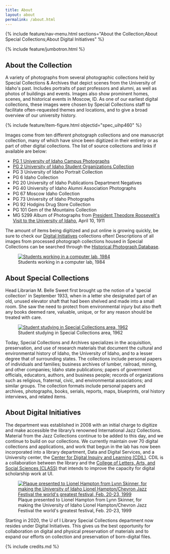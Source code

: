 ```yaml
---
title: About
layout: about
permalink: /about.html
---
```

{% include feature/nav-menu.html sections="About the Collection;About Special Collections;About Digital Initiatives" %} 

{% include feature/jumbotron.html %} 

## About the Collection

A variety of photographs from several photographic collections held by Special Collections & Archives that depict scenes from the University of Idaho's past. Includes portraits of past professors and alumni, as well as photos of buildings and events. Images also show prominent homes, scenes, and historical events in Moscow, ID. As one of our earliest digital collections, these images were chosen by Special Collections staff to facilitate often-requested themes and locations, and to give a broad overview of our university history. 

{% include feature/item-figure.html objectid="spec_uihp460" %}

Images come from ten different photograph collections and one manuscript collection, many of which have since been digitized in their entirety or as part of other digital collections. The list of source collections and links if available are below:

* [PG 1 University of Idaho Campus Photographs](https://www.lib.uidaho.edu/digital/campus/) 
* [PG 2 University of Idaho Student Organizations Collection](https://digital.lib.uidaho.edu/digital/collection/pg2)  
* PG 3 University of Idaho Portrait Collection 
* PG 6 Idaho Collection
* PG 20 University of Idaho Publications Department Negatives
* PG 40 University of Idaho Alumni Association Photographs 
* PG 67 Moscow Idaho Collection 
* PG 73 University of Idaho Photographs 
* PG 92 Hodgins Drug Store Collection 
* PG 101 Gem of the Mountains Collection 
* MG 5299 Album of Photographs from [President Theodore Roosevelt's Visit to the University of Idaho](https://www.lib.uidaho.edu/digital/troosevelt/index.html), April 10, 1911

The amount of items being digitized and put online is growing quickly, be sure to check our [Digital Initiatives](https://www.lib.uidaho.edu/digital/) collections often! Descriptions of all images from processed photograph collections housed in Special Collections can be searched through the [Historical Photograph Database](https://www.lib.uidaho.edu/special-collections/histphoto/).

<div class="text-center">
<figure class="figure">
<a href="https://digital.lib.uidaho.edu/digital/api/singleitem/image/p17254coll3/668/" target="_blank"><img src="https://digital.lib.uidaho.edu/digital/api/singleitem/image/p17254coll3/668/default.jpg" class="figure-img img-fluid rounded" alt="Students working in a computer lab, 1984"></a>
  <figcaption class="figure-caption">Students working in a computer lab, 1984</figcaption>
  </figure>
</div>

## About Special Collections

Head Librarian M. Belle Sweet first brought up the notion of a 'special collection' in September 1933, when in a letter she designated part of an old, unused elevator shaft that had been shelved and made into a small room. She saw the need to protect from environmental injury but also theft any books deemed rare, valuable, unique, or for any reason should be treated with care. 

<div class="text-center">
<figure class="figure">
<a href="https://digital.lib.uidaho.edu/digital/api/singleitem/image/pg1/459/" target="_blank"><img src="https://digital.lib.uidaho.edu/digital/api/singleitem/image/pg1/459/default.jpg" class="figure-img img-fluid rounded" alt="Student studying in Special Collections area, 1962"></a>
  <figcaption class="figure-caption">Student studying in Special Collections area, 1962</figcaption>
  </figure>
</div>

Today, Special Collections and Archives specializes in the acquisition, preservation, and use of research materials that document the cultural and environmental history of Idaho, the University of Idaho, and to a lesser degree that of surrounding states. The collections include personal papers of individuals and families; business archives of lumber, railroad, mining, and other companies; Idaho state publications; papers of government officials, educators, authors, and business people; records of organizations such as religious, fraternal, civic, and environmental associations; and similar groups. The collection formats include personal papers and archives, photographs, books, serials, reports, maps, blueprints, oral history interviews, and related items.

## About Digital Initiatives

The department was established in 2008 with an initial charge to digitize and make accessible the library’s renowned International Jazz Collections. Material from the Jazz Collections continue to be added to this day, and we continue to build on our collections. We currently maintain over 70 digital collections and applications, and work that begun in the lab has now been incorporated into a library department, Data and Digital Services, and a University center, the [Center for Digital Inquiry and Learning (CDIL)](https://cdil.lib.uidaho.edu/). CDIL is a collaboration between the library and the [College of Letters, Arts, and Social Sciences (CLASS)](https://www.uidaho.edu/class) that intends to improve the capacity for digital scholarship work at UI.

<div class="text-center">
<figure class="figure">
<a href="https://digital.lib.uidaho.edu/digital/api/singleitem/image/ijcs/4579/" target="_blank"><img src="https://digital.lib.uidaho.edu/digital/api/singleitem/image/ijcs/4579/default.jpg" class="figure-img img-fluid rounded" alt="Plaque presented to Lionel Hampton from Lynn Skinner, for making the University of Idaho Lionel Hampton/Chevron Jazz Festival the world's greatest festival, Feb. 20-23, 1999"></a>
  <figcaption class="figure-caption">Plaque presented to Lionel Hampton from Lynn Skinner, for making the University of Idaho Lionel Hampton/Chevron Jazz Festival the world's greatest festival, Feb. 20-23, 1999</figcaption>
  </figure>
</div>

Starting in 2020, the U of I Library Special Collections department now resides under Digital Initiatives. This gives us the best opportunity for collaboration on digital and physical preservation of materials and to expand our efforts on collection and preservation of born-digital files. 


{% include credits.md %}
